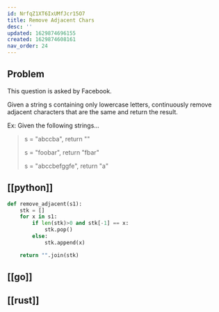 ```yaml
---
id: NrfqZ1XT6IxUMfJcr15O7
title: Remove Adjacent Chars
desc: ''
updated: 1629874696155
created: 1629874608161
nav_order: 24
---
```

## Problem

This question is asked by Facebook.

Given a string s containing only lowercase letters, continuously remove adjacent characters that are the same and return the result.

Ex: Given the following strings...

> s = "abccba", return ""
>
> s = "foobar", return "fbar"
>
> s = "abccbefggfe", return "a"

## [[python]]

```python
def remove_adjacent(s1):
    stk = []
    for x in s1:
        if len(stk)>0 and stk[-1] == x:
            stk.pop()
        else:
            stk.append(x)

    return "".join(stk)
```

## [[go]]

## [[rust]]

